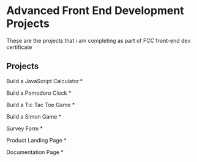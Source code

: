 # Advanced Front End Development Projects

These are the projects that i am completing as part of FCC front-end dev certificate

## Projects

Build a JavaScript Calculator *

Build a Pomodoro Clock *

Build a Tic Tac Toe Game *

Build a Simon Game *

Survey Form *

Product Landing Page *

Documentation Page *